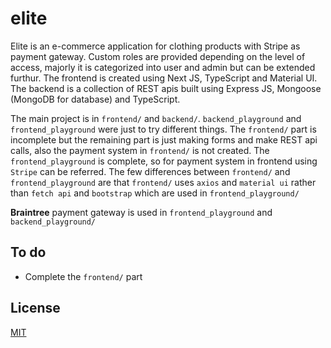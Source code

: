 # elite

Elite is an e-commerce application for clothing products with Stripe as payment gateway. Custom roles are provided depending on the level of access, majorly it is categorized into user and admin but can be extended furthur. The frontend is created using Next JS, TypeScript and Material UI. The backend is a collection of REST apis built using Express JS, Mongoose (MongoDB for database) and TypeScript.

The main project is in `frontend/` and `backend/`. `backend_playground` and `frontend_playground` were just to try different things. The `frontend/` part is incomplete but the remaining part is just making forms and make REST api calls, also the payment system in `frontend/` is not created. The `frontend_playground` is complete, so for payment system in frontend using `Stripe` can be referred. The few differences between `frontend/` and `frontend_playground` are that `frontend/` uses `axios` and `material ui` rather than `fetch api` and `bootstrap` which are used in `frontend_playground/`

**Braintree** payment gateway is used in `frontend_playground` and `backend_playground/`

## To do

- Complete the `frontend/` part

## License

[MIT](./LICENSE)
